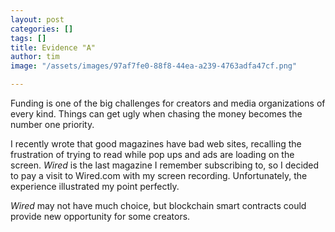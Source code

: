 ```yaml
---
layout: post
categories: []
tags: []
title: Evidence "A"
author: tim
image: "/assets/images/97af7fe0-88f8-44ea-a239-4763adfa47cf.png"

---
```

Funding is one of the big challenges for creators and media organizations of every kind. Things can get ugly when chasing the money becomes the number one priority.

I recently wrote that good magazines have bad web sites, recalling the frustration of trying to read while pop ups and ads are loading on the screen. _Wired_ is the last magazine I remember subscribing to, so I decided to pay a visit to Wired.com with my screen recording. Unfortunately, the experience illustrated my point perfectly.

_Wired_ may not have much choice, but blockchain smart contracts could provide new opportunity for some creators.